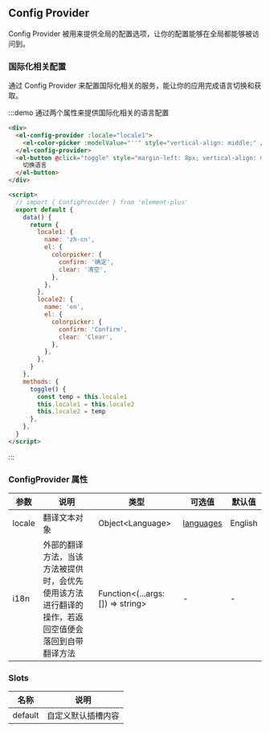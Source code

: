 ## Config Provider

Config Provider 被用来提供全局的配置选项，让你的配置能够在全局都能够被访问到。

### 国际化相关配置

通过 Config Provider 来配置国际化相关的服务，能让你的应用完成语言切换和获取。

:::demo 通过两个属性来提供国际化相关的语言配置

```html
<div>
  <el-config-provider :locale="locale1">
    <el-color-picker :modelValue="''" style="vertical-align: middle;" />
  </el-config-provider>
  <el-button @click="toggle" style="margin-left: 8px; vertical-align: middle;">
    切换语言
  </el-button>
</div>

<script>
  // import { ConfigProvider } from 'element-plus'
  export default {
    data() {
      return {
        locale1: {
          name: 'zh-cn',
          el: {
            colorpicker: {
              confirm: '确定',
              clear: '清空',
            },
          },
        },
        locale2: {
          name: 'en',
          el: {
            colorpicker: {
              confirm: 'Confirm',
              clear: 'Clear',
            },
          },
        },
      }
    },
    methods: {
      toggle() {
        const temp = this.locale1
        this.locale1 = this.locale2
        this.locale2 = temp
      },
    },
  }
</script>
```

:::

### ConfigProvider 属性

| 参数   | 说明                                                                                               | 类型                                 | 可选值                                                                                  | 默认值  |
| ------ | -------------------------------------------------------------------------------------------------- | ------------------------------------ | --------------------------------------------------------------------------------------- | ------- |
| locale | 翻译文本对象                                                                                       | Object\<Language\>                   | [languages](https://github.com/element-plus/element-plus/tree/dev/packages/locale/lang) | English |
| i18n   | 外部的翻译方法，当该方法被提供时，会优先使用该方法进行翻译的操作，若返回空值便会落回到自带翻译方法 | Function\<(...args: []) =\> string\> | -                                                                                       | -       |

### Slots
| 名称 | 说明 |
| ------ | -------- |
| default | 自定义默认插槽内容 |
